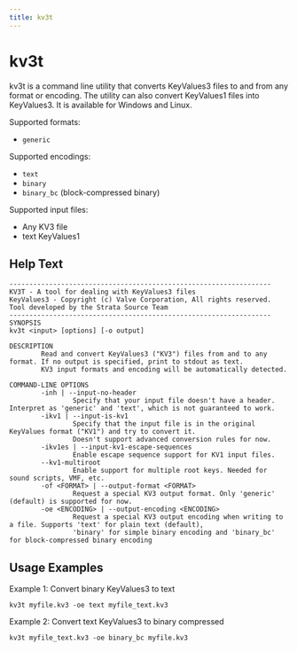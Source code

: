 ```yaml
---
title: kv3t
---
```


# kv3t

kv3t is a command line utility that converts KeyValues3 files to and from any format or encoding. The utility can also convert KeyValues1 files into KeyValues3. It is available for Windows and Linux.

Supported formats:
* `generic`

Supported encodings:
* `text`
* `binary`
* `binary_bc` (block-compressed binary)

Supported input files:
* Any KV3 file
* text KeyValues1

## Help Text

```
------------------------------------------------------------------
KV3T - A tool for dealing with KeyValues3 files
KeyValues3 - Copyright (c) Valve Corporation, All rights reserved.
Tool developed by the Strata Source Team
------------------------------------------------------------------
SYNOPSIS
kv3t <input> [options] [-o output]

DESCRIPTION
        Read and convert KeyValues3 ("KV3") files from and to any format. If no output is specified, print to stdout as text.
        KV3 input formats and encoding will be automatically detected.

COMMAND-LINE OPTIONS
        -inh | --input-no-header
                Specify that your input file doesn't have a header. Interpret as 'generic' and 'text', which is not guaranteed to work.
        -ikv1 | --input-is-kv1
                Specify that the input file is in the original KeyValues format ("KV1") and try to convert it.
                Doesn't support advanced conversion rules for now.
        -ikv1es | --input-kv1-escape-sequences
                Enable escape sequence support for KV1 input files.
        --kv1-multiroot
                Enable support for multiple root keys. Needed for sound scripts, VMF, etc.
        -of <FORMAT> | --output-format <FORMAT>
                Request a special KV3 output format. Only 'generic' (default) is supported for now.
        -oe <ENCODING> | --output-encoding <ENCODING>
                Request a special KV3 output encoding when writing to a file. Supports 'text' for plain text (default),
                'binary' for simple binary encoding and 'binary_bc' for block-compressed binary encoding
```

## Usage Examples

Example 1: Convert binary KeyValues3 to text
```
kv3t myfile.kv3 -oe text myfile_text.kv3
```

Example 2: Convert text KeyValues3 to binary compressed
```
kv3t myfile_text.kv3 -oe binary_bc myfile.kv3
```